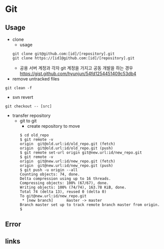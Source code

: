 # Git

## Usage
* clone
  * usage
  ```
  git clone git@github.com:[id]/[repository].git
  git clone https://[id]@github.com:[id]/[repository].git
  ```
  * 공용 서버 계정과 각자 git 계정을 가지고 공동 개발을 하는 경우 https://gist.github.com/hyunjun/54fd1254451409c53db4
* remove untracked files
```
git clean -f
```
* svn revert
```
git checkout -- [src]
```
* transfer repository
  * git to git
    * create repository to move
    ```
    $ cd old_repo
    $ git remote -v
    origin  git@old.url:id/old_repo.git (fetch)
    origin  git@old.url:id/old_repo.git (push)
    $ git remote set-url origin git@new.url:id/new_repo.git
    $ git remote -v
    origin  git@new.url:id/new_repo.git (fetch)
    origin  git@new.url:id/new_repo.git (push)
    $ git push -u origin --all
    Counting objects: 74, done.
    Delta compression using up to 16 threads.
    Compressing objects: 100% (67/67), done.
    Writing objects: 100% (74/74), 163.78 KiB, done.
    Total 74 (delta 13), reused 0 (delta 0)
    To git@new.url:id/new_repo.git
     * [new branch]      master -> master
    Branch master set up to track remote branch master from origin.
    $
    ```

## Error

## links
